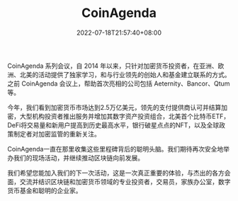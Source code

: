 ﻿---
weight: 
title: "CoinAgenda"
description: "CoinAgenda 系列会议，自 2014 年以来，只针对加密货币投资者，在亚洲、欧洲、北美的活动提供了独家学习，和与行业领先的创始人和基金建立联系的方式"
date: 2022-07-18T21:57:40+08:00
lastmod: 2022-07-18T16:45:40+08:00
draft: false
authors: ["june"]
featuredImage: "coinagenda.jpg"
link: "https://coinagenda.com/?ref=1234btc.com"
tags: ["元宇宙社区","CoinAgenda"]
categories: ["navigation"]
navigation: ["元宇宙社区"]
lightgallery: true
toc: true
pinned: false
recommend: false
recommend1: false
---
CoinAgenda 系列会议，自 2014 年以来，只针对加密货币投资者，在亚洲、欧洲、北美的活动提供了独家学习，和与行业领先的创始人和基金建立联系的方式。之前 CoinAgenda 会议上，帮助首次亮相的公司包括 Aeternity、Bancor、Qtum 等。

今年，我们看到加密货币市场达到2.5万亿美元，领先的支付提供商认可并结算加密，大型机构投资者推出服务并增加其数字资产投资组合，北美首个比特币ETF，DeFi将交易量和新用户提高到历史最高水平，银行破星点点的NFT，以及全球政策制定者对加密监管的重新关注。

CoinAgenda一直在那里收集这些里程碑背后的聪明头脑。我们期待再次安全地举办我们的现场活动，并继续推动区块链向前发展。

我们希望您能加入我们的下一次活动，这是一次真正重要的体验，与杰出的各方会面，交流并结识区块链和加密货币领域的专业投资者，交易员，家族办公室，数字货币基金和聪明的企业家。